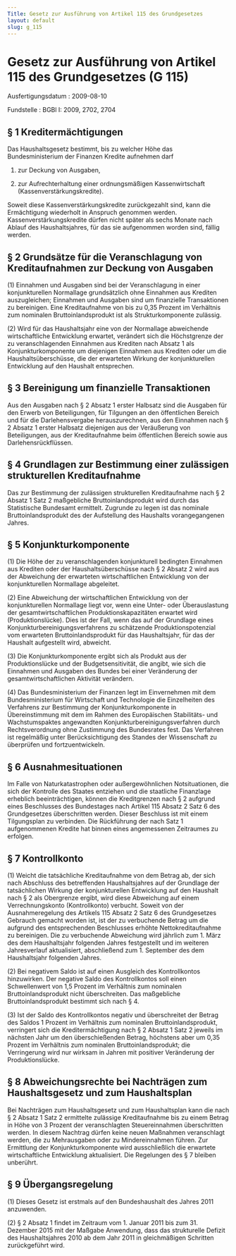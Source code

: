 ```yaml
---
Title: Gesetz zur Ausführung von Artikel 115 des Grundgesetzes
layout: default
slug: g_115
---
```


# Gesetz zur Ausführung von Artikel 115 des Grundgesetzes (G 115)

Ausfertigungsdatum
:   2009-08-10

Fundstelle
:   BGBl I: 2009, 2702, 2704


## § 1 Kreditermächtigungen

Das Haushaltsgesetz bestimmt, bis zu welcher Höhe das
Bundesministerium der Finanzen Kredite aufnehmen darf

1.  zur Deckung von Ausgaben,


2.  zur Aufrechterhaltung einer ordnungsmäßigen Kassenwirtschaft
    (Kassenverstärkungskredite).



Soweit diese Kassenverstärkungskredite zurückgezahlt sind, kann die
Ermächtigung wiederholt in Anspruch genommen werden.
Kassenverstärkungskredite dürfen nicht später als sechs Monate nach
Ablauf des Haushaltsjahres, für das sie aufgenommen worden sind,
fällig werden.


## § 2 Grundsätze für die Veranschlagung von Kreditaufnahmen zur Deckung von Ausgaben

(1) Einnahmen und Ausgaben sind bei der Veranschlagung in einer
konjunkturellen Normallage grundsätzlich ohne Einnahmen aus Krediten
auszugleichen; Einnahmen und Ausgaben sind um finanzielle
Transaktionen zu bereinigen. Eine Kreditaufnahme von bis zu 0,35
Prozent im Verhältnis zum nominalen Bruttoinlandsprodukt ist als
Strukturkomponente zulässig.

(2) Wird für das Haushaltsjahr eine von der Normallage abweichende
wirtschaftliche Entwicklung erwartet, verändert sich die Höchstgrenze
der zu veranschlagenden Einnahmen aus Krediten nach Absatz 1 als
Konjunkturkomponente um diejenigen Einnahmen aus Krediten oder um die
Haushaltsüberschüsse, die der erwarteten Wirkung der konjunkturellen
Entwicklung auf den Haushalt entsprechen.


## § 3 Bereinigung um finanzielle Transaktionen

Aus den Ausgaben nach § 2 Absatz 1 erster Halbsatz sind die Ausgaben
für den Erwerb von Beteiligungen, für Tilgungen an den öffentlichen
Bereich und für die Darlehensvergabe herauszurechnen, aus den
Einnahmen nach § 2 Absatz 1 erster Halbsatz diejenigen aus der
Veräußerung von Beteiligungen, aus der Kreditaufnahme beim
öffentlichen Bereich sowie aus Darlehensrückflüssen.


## § 4 Grundlagen zur Bestimmung einer zulässigen strukturellen Kreditaufnahme

Das zur Bestimmung der zulässigen strukturellen Kreditaufnahme nach §
2 Absatz 1 Satz 2 maßgebliche Bruttoinlandsprodukt wird durch das
Statistische Bundesamt ermittelt. Zugrunde zu legen ist das nominale
Bruttoinlandsprodukt des der Aufstellung des Haushalts vorangegangenen
Jahres.


## § 5 Konjunkturkomponente

(1) Die Höhe der zu veranschlagenden konjunkturell bedingten Einnahmen
aus Krediten oder der Haushaltsüberschüsse nach § 2 Absatz 2 wird aus
der Abweichung der erwarteten wirtschaftlichen Entwicklung von der
konjunkturellen Normallage abgeleitet.

(2) Eine Abweichung der wirtschaftlichen Entwicklung von der
konjunkturellen Normallage liegt vor, wenn eine Unter- oder
Überauslastung der gesamtwirtschaftlichen Produktionskapazitäten
erwartet wird (Produktionslücke). Dies ist der Fall, wenn das auf der
Grundlage eines Konjunkturbereinigungsverfahrens zu schätzende
Produktionspotenzial vom erwarteten Bruttoinlandsprodukt für das
Haushaltsjahr, für das der Haushalt aufgestellt wird, abweicht.

(3) Die Konjunkturkomponente ergibt sich als Produkt aus der
Produktionslücke und der Budgetsensitivität, die angibt, wie sich die
Einnahmen und Ausgaben des Bundes bei einer Veränderung der
gesamtwirtschaftlichen Aktivität verändern.

(4) Das Bundesministerium der Finanzen legt im Einvernehmen mit dem
Bundesministerium für Wirtschaft und Technologie die Einzelheiten des
Verfahrens zur Bestimmung der Konjunkturkomponente in Übereinstimmung
mit dem im Rahmen des Europäischen Stabilitäts- und Wachstumspaktes
angewandten Konjunkturbereinigungsverfahren durch Rechtsverordnung
ohne Zustimmung des Bundesrates fest. Das Verfahren ist regelmäßig
unter Berücksichtigung des Standes der Wissenschaft zu überprüfen und
fortzuentwickeln.


## § 6 Ausnahmesituationen

Im Falle von Naturkatastrophen oder außergewöhnlichen Notsituationen,
die sich der Kontrolle des Staates entziehen und die staatliche
Finanzlage erheblich beeinträchtigen, können die Kreditgrenzen nach §
2 aufgrund eines Beschlusses des Bundestages nach Artikel 115 Absatz 2
Satz 6 des Grundgesetzes überschritten werden. Dieser Beschluss ist
mit einem Tilgungsplan zu verbinden. Die Rückführung der nach Satz 1
aufgenommenen Kredite hat binnen eines angemessenen Zeitraumes zu
erfolgen.


## § 7 Kontrollkonto

(1) Weicht die tatsächliche Kreditaufnahme von dem Betrag ab, der sich
nach Abschluss des betreffenden Haushaltsjahres auf der Grundlage der
tatsächlichen Wirkung der konjunkturellen Entwicklung auf den Haushalt
nach § 2 als Obergrenze ergibt, wird diese Abweichung auf einem
Verrechnungskonto (Kontrollkonto) verbucht. Soweit von der
Ausnahmeregelung des Artikels 115 Absatz 2 Satz 6 des Grundgesetzes
Gebrauch gemacht worden ist, ist der zu verbuchende Betrag um die
aufgrund des entsprechenden Beschlusses erhöhte Nettokreditaufnahme zu
bereinigen. Die zu verbuchende Abweichung wird jährlich zum 1. März
des dem Haushaltsjahr folgenden Jahres festgestellt und im weiteren
Jahresverlauf aktualisiert, abschließend zum 1. September des dem
Haushaltsjahr folgenden Jahres.

(2) Bei negativem Saldo ist auf einen Ausgleich des Kontrollkontos
hinzuwirken. Der negative Saldo des Kontrollkontos soll einen
Schwellenwert von 1,5 Prozent im Verhältnis zum nominalen
Bruttoinlandsprodukt nicht überschreiten. Das maßgebliche
Bruttoinlandsprodukt bestimmt sich nach § 4.

(3) Ist der Saldo des Kontrollkontos negativ und überschreitet der
Betrag des Saldos 1 Prozent im Verhältnis zum nominalen
Bruttoinlandsprodukt, verringert sich die Kreditermächtigung nach § 2
Absatz 1 Satz 2 jeweils im nächsten Jahr um den überschießenden
Betrag, höchstens aber um 0,35 Prozent im Verhältnis zum nominalen
Bruttoinlandsprodukt; die Verringerung wird nur wirksam in Jahren mit
positiver Veränderung der Produktionslücke.


## § 8 Abweichungsrechte bei Nachträgen zum Haushaltsgesetz und zum Haushaltsplan

Bei Nachträgen zum Haushaltsgesetz und zum Haushaltsplan kann die nach
§ 2 Absatz 1 Satz 2 ermittelte zulässige Kreditaufnahme bis zu einem
Betrag in Höhe von 3 Prozent der veranschlagten Steuereinnahmen
überschritten werden. In diesem Nachtrag dürfen keine neuen Maßnahmen
veranschlagt werden, die zu Mehrausgaben oder zu Mindereinnahmen
führen. Zur Ermittlung der Konjunkturkomponente wird ausschließlich
die erwartete wirtschaftliche Entwicklung aktualisiert. Die Regelungen
des § 7 bleiben unberührt.


## § 9 Übergangsregelung

(1) Dieses Gesetz ist erstmals auf den Bundeshaushalt des Jahres 2011
anzuwenden.

(2) § 2 Absatz 1 findet im Zeitraum vom 1. Januar 2011 bis zum 31.
Dezember 2015 mit der Maßgabe Anwendung, dass das strukturelle Defizit
des Haushaltsjahres 2010 ab dem Jahr 2011 in gleichmäßigen Schritten
zurückgeführt wird.

